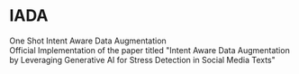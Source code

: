 # IADA
One Shot Intent Aware Data Augmentation <br />
Official Implementation of the paper titled "Intent Aware Data Augmentation by Leveraging Generative AI for Stress Detection in Social Media Texts"
